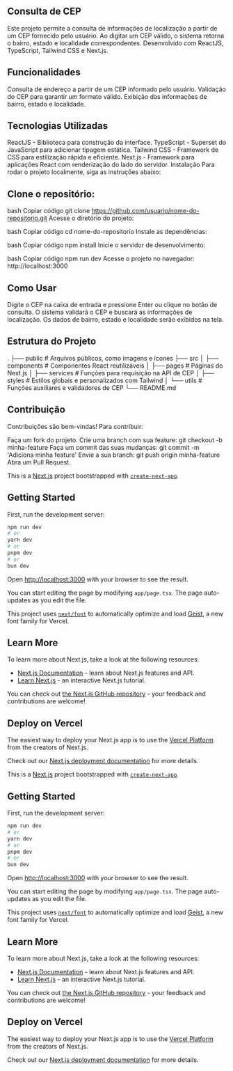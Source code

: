 ## Consulta de CEP
Este projeto permite a consulta de informações de localização a partir de um CEP fornecido pelo usuário. Ao digitar um CEP válido, o sistema retorna o bairro, estado e localidade correspondentes. Desenvolvido com ReactJS, TypeScript, Tailwind CSS e Next.js.


## Funcionalidades
Consulta de endereço a partir de um CEP informado pelo usuário.
Validação do CEP para garantir um formato válido.
Exibição das informações de bairro, estado e localidade.

## Tecnologias Utilizadas
ReactJS - Biblioteca para construção da interface.
TypeScript - Superset do JavaScript para adicionar tipagem estática.
Tailwind CSS - Framework de CSS para estilização rápida e eficiente.
Next.js - Framework para aplicações React com renderização do lado do servidor.
Instalação
Para rodar o projeto localmente, siga as instruções abaixo:

## Clone o repositório:

bash
Copiar código
git clone https://github.com/usuario/nome-do-repositorio.git
Acesse o diretório do projeto:

bash
Copiar código
cd nome-do-repositorio
Instale as dependências:

bash
Copiar código
npm install
Inicie o servidor de desenvolvimento:

bash
Copiar código
npm run dev
Acesse o projeto no navegador:
http://localhost:3000

## Como Usar
Digite o CEP na caixa de entrada e pressione Enter ou clique no botão de consulta.
O sistema validará o CEP e buscará as informações de localização.
Os dados de bairro, estado e localidade serão exibidos na tela.

## Estrutura do Projeto

.
├── public          # Arquivos públicos, como imagens e ícones
├── src
│   ├── components  # Componentes React reutilizáveis
│   ├── pages       # Páginas do Next.js
│   ├── services    # Funções para requisição na API de CEP
│   ├── styles      # Estilos globais e personalizados com Tailwind
│   └── utils       # Funções auxiliares e validadores de CEP
└── README.md

## Contribuição
Contribuições são bem-vindas! Para contribuir:

Faça um fork do projeto.
Crie uma branch com sua feature: git checkout -b minha-feature
Faça um commit das suas mudanças: git commit -m 'Adiciona minha feature'
Envie a sua branch: git push origin minha-feature
Abra um Pull Request.




This is a [Next.js](https://nextjs.org) project bootstrapped with [`create-next-app`](https://nextjs.org/docs/app/api-reference/cli/create-next-app).

## Getting Started

First, run the development server:

```bash
npm run dev
# or
yarn dev
# or
pnpm dev
# or
bun dev
```

Open [http://localhost:3000](http://localhost:3000) with your browser to see the result.

You can start editing the page by modifying `app/page.tsx`. The page auto-updates as you edit the file.

This project uses [`next/font`](https://nextjs.org/docs/app/building-your-application/optimizing/fonts) to automatically optimize and load [Geist](https://vercel.com/font), a new font family for Vercel.

## Learn More

To learn more about Next.js, take a look at the following resources:

- [Next.js Documentation](https://nextjs.org/docs) - learn about Next.js features and API.
- [Learn Next.js](https://nextjs.org/learn) - an interactive Next.js tutorial.

You can check out [the Next.js GitHub repository](https://github.com/vercel/next.js) - your feedback and contributions are welcome!

## Deploy on Vercel

The easiest way to deploy your Next.js app is to use the [Vercel Platform](https://vercel.com/new?utm_medium=default-template&filter=next.js&utm_source=create-next-app&utm_campaign=create-next-app-readme) from the creators of Next.js.

Check out our [Next.js deployment documentation](https://nextjs.org/docs/app/building-your-application/deploying) for more details.

This is a [Next.js](https://nextjs.org) project bootstrapped with [`create-next-app`](https://nextjs.org/docs/app/api-reference/cli/create-next-app).

## Getting Started

First, run the development server:

```bash
npm run dev
# or
yarn dev
# or
pnpm dev
# or
bun dev
```

Open [http://localhost:3000](http://localhost:3000) with your browser to see the result.

You can start editing the page by modifying `app/page.tsx`. The page auto-updates as you edit the file.

This project uses [`next/font`](https://nextjs.org/docs/app/building-your-application/optimizing/fonts) to automatically optimize and load [Geist](https://vercel.com/font), a new font family for Vercel.

## Learn More

To learn more about Next.js, take a look at the following resources:

- [Next.js Documentation](https://nextjs.org/docs) - learn about Next.js features and API.
- [Learn Next.js](https://nextjs.org/learn) - an interactive Next.js tutorial.

You can check out [the Next.js GitHub repository](https://github.com/vercel/next.js) - your feedback and contributions are welcome!

## Deploy on Vercel

The easiest way to deploy your Next.js app is to use the [Vercel Platform](https://vercel.com/new?utm_medium=default-template&filter=next.js&utm_source=create-next-app&utm_campaign=create-next-app-readme) from the creators of Next.js.

Check out our [Next.js deployment documentation](https://nextjs.org/docs/app/building-your-application/deploying) for more details.

